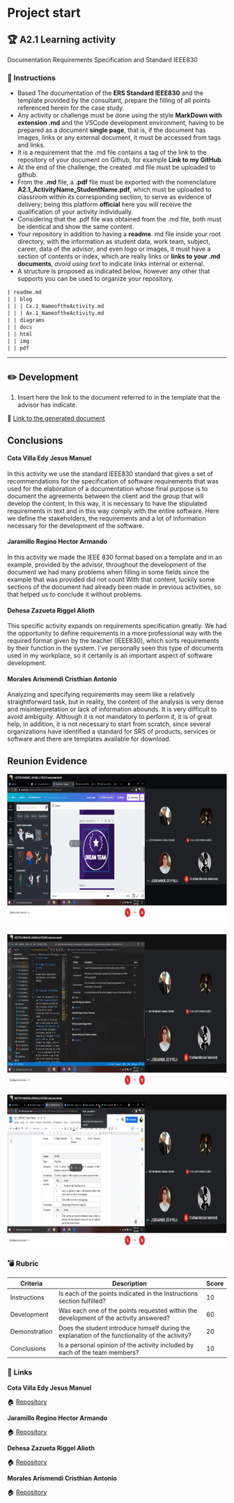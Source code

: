 # Project start

## :trophy: A2.1 Learning activity

Documentation Requirements Specification and Standard IEEE830


### :blue_book: Instructions

- Based The documentation of the **ERS Standard IEEE830** and the template provided by the consultant, prepare the filling of all points referenced herein for the case study.
- Any activity or challenge must be done using the style **MarkDown with extension .md** and the VSCode development environment, having to be prepared as a document **single page**, that is, if the document has images, links or any external document, it must be accessed from tags and links.
- It is a requirement that the .md file contains a tag of the link to the repository of your document on Github, for example **Link to my GitHub**.
- At the end of the challenge, the created .md file must be uploaded to github.
- From the **.md** file, a **.pdf** file must be exported with the nomenclature **A2.1_ActivityName_StudentName.pdf**, which must be uploaded to classroom within its corresponding section, to serve as evidence of delivery; being this platform **official** here you will receive the qualification of your activity individually.
- Considering that the .pdf file was obtained from the .md file, both must be identical and show the same content.
- Your repository in addition to having a **readme**. md file inside your root directory, with the information as student data, work team, subject, career, data of the advisor, and even logo or images, it must have a section of contents or index, which are really links or **links to your .md documents**, _avoid using text_ to indicate links internal or external.
- A structure is proposed as indicated below, however any other that supports you can be used to organize your repository.

```
| readme.md
| | blog
| | | Cx.1_NameoftheActivity.md
| | | Ax.1_NameoftheActivity.md
| | diagrams
| | docs
| | html
| | img
| | pdf    
```
___

## :pencil2: Development

1. Insert here the link to the document referred to in the template that the advisor has indicate.

:bookmark_tabs: [Link to the generated document](https://github.com/aris-dev/Analisis-Avanzado-de-Software/blob/main/Documentos/A2.1_IEEE830_DreamTeam.pdf)

## Conclusions

#### **Cota Villa Edy Jesus Manuel**

In this activity we use the standard IEEE830 standard that gives a set of recommendations for the specification of software requirements that was used for the elaboration of a documentation whose final purpose is to document the agreements between the client and the group that will develop the content, In this way, it is necessary to have the stipulated requirements in text and in this way comply with the entire software. Here we define the stakeholders, the requirements and a lot of information necessary for the development of the software.

#### **Jaramillo Regino Hector Armando**
In this activity we made the IEEE 830 format based on a template and in an example, provided by the advisor, throughout the development of the document we had many problems when filling in some fields since the example that was provided did not count With that content, luckily some sections of the document had already been made in previous activities, so that helped us to conclude it without problems.
#### **Dehesa Zazueta Riggel Alioth**
This specific activity expands on requirements specification greatly. We had the opportunity to define requirements in a more professional way with the required format given by the teacher (IEEE830), which sorts requirements by their function in the system. I've personally seen this type of documents used in my workplace, so it certanily is an important aspect of software development.

#### **Morales Arismendi Cristhian Antonio**
Analyzing and specifying requirements may seem like a relatively straightforward task, but in reality, the content of the analysis is very dense and misinterpretation or lack of information abounds. It is very difficult to avoid ambiguity. Although it is not mandatory to perform it, it is of great help, in addition, it is not necessary to start from scratch, since several organizations have identified a standard for SRS of products, services or software and there are templates available for download.


## **Reunion Evidence**

<p align="center">
    <img alt="evi" src="../Img/A2.1_Evi1.png" width=720 height=350>
</p>

<p align="center">
    <img alt="evi" src="../Img/A2.1_Evi2.png" width=720 height=350>
</p>

<p align="center">
    <img alt="evi" src="../Img/A2.1_Evi3.png" width=720 height=350>
</p>


### :bomb: Rubric

| Criteria     | Description                                                                                  | Score |
| ------------- | -------------------------------------------------------------------------------------------- | ------- |
| Instructions | Is each of the points indicated in the Instructions section fulfilled?            | 10      |  | 5 |
| Development    | Was each one of the points requested within the development of the activity answered?     | 60      |
| Demonstration  | Does the student introduce himself during the explanation of the functionality of the activity?            | 20      |
| Conclusions  | Is a personal opinion of the activity included by each of the team members? | 10      |

### :bookmark: Links

**Cota Villa Edy Jesus Manuel**

:house: [Repository](https://github.com/CotaVilla/AnalisisAvanzadoDeSoftware_Feb21-Jul21)

**Jaramillo Regino Hector Armando**

:house: [Repository](https://github.com/HectorJaramillo/Analisis-Avanzado-de-Software)


**Dehesa Zazueta Riggel Alioth**

:house: [Repository](https://github.com/RiggelDZ/Analisis-Avanzado-de-Software)

**Morales Arismendi Cristhian Antonio**

:house: [Repository](https://github.com/aris-dev/Analisis-Avanzado-de-Software)

